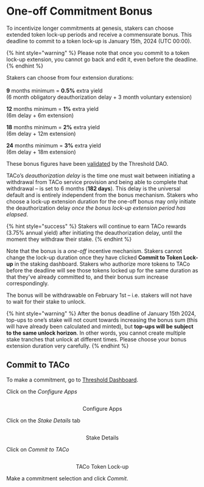 # One-off Commitment Bonus

To incentivize longer commitments at genesis, stakers can choose extended token lock-up periods and receive a commensurate bonus. This deadline to commit to a token lock-up is January 15th, 2024 (UTC 00:00).&#x20;

{% hint style="warning" %}
Please note that once you commit to a token lock-up extension, you cannot go back and edit it, even before the deadline.&#x20;
{% endhint %}

Stakers can choose from four extension durations: \
\
**9** months minimum = **0.5%** extra yield\
(6 month obligatory deauthorization delay + 3 month voluntary extension)

**12** months minimum  = **1%** extra yield\
(6m delay + 6m extension)&#x20;

**18** months minimum = **2%** extra yield\
(6m delay + 12m extension)&#x20;

**24** months minimum = **3%** extra yield\
(6m delay + 18m extension)&#x20;

These bonus figures have been [validated](https://snapshot.org/#/threshold.eth/proposal/0x868139f4c9769e2ebd779b0a94558bf8f424c790dfdb68506b5f8b67442ce768) by the Threshold DAO.

TACo’s _deauthorization delay_ is the time one must wait between initiating a withdrawal from TACo service provision and being able to complete that withdrawal – is set to 6 months (**182 days**). This delay is the universal default and is entirely independent from the bonus mechanism. Stakers who choose a lock-up extension duration for the one-off bonus may only initiate the deauthorization delay _once the bonus lock-up extension period has elapsed_.&#x20;

{% hint style="success" %}
Stakers will continue to earn TACo rewards (3.75% annual yield) after initiating the deauthorization delay, until the moment they withdraw their stake.
{% endhint %}

Note that the bonus is a _one-off_ incentive mechanism. Stakers cannot change the lock-up duration once they have clicked **Commit to Token Lock-up** in the staking dashboard. Stakers who authorize more tokens to TACo before the deadline will see those tokens locked up for the same duration as that they've already committed to, and their bonus sum increase correspondingly.&#x20;

The bonus will be withdrawable on February 1st – i.e. stakers will not have to wait for their stake to unlock.&#x20;

{% hint style="warning" %}
After the bonus deadline of January 15th 2024, top-ups to one’s stake will not count towards increasing the bonus sum (this will have already been calculated and minted), but **top-ups will be subject to the same unlock horizon**. In other words, you cannot create multiple stake tranches that unlock at different times. Please choose your bonus extension duration very carefully.&#x20;
{% endhint %}

## Commit to TACo

To make a commitment, go to [Threshold Dashboard](https://dashboard.threshold.network/staking).

Click on the _Configure Apps_

<div align="center">

<figure><img src="../../../.gitbook/assets/Screenshot 2023-12-19 at 4.00.20 PM.png" alt=""><figcaption><p>Configure Apps</p></figcaption></figure>

</div>

Click on the _Stake Details_ tab

<div align="center">

<figure><img src="../../../.gitbook/assets/Screenshot 2023-12-19 at 3.56.02 PM.png" alt=""><figcaption><p>Stake Details</p></figcaption></figure>

</div>

Click on _Commit to TACo_

<div align="center">

<figure><img src="../../../.gitbook/assets/Screenshot 2023-12-19 at 3.56.22 PM.png" alt=""><figcaption><p>TACo Token Lock-up</p></figcaption></figure>

</div>

Make a commitment selection and click _Commit_.

